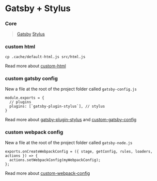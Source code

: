 # Gatsby + Stylus

### Core

>[Gatsby](https://www.gatsbyjs.org/) [Stylus](http://stylus-lang.com/)

### custom html

    cp .cache/default-html.js src/html.js

Read more about [custom-html](https://www.gatsbyjs.org/docs/custom-html/)

### custom gatsby config

New a file at the root of the project folder called `gatsby-config.js`
  
    module.exports = {
      // plugins
      plugins: [`gatsby-plugin-stylus`], // stylus
    }
  
Read more about [gatsby-plugin-stylus](https://www.gatsbyjs.org/packages/gatsby-plugin-stylus/) and [custom-gatsby-config](https://www.gatsbyjs.org/docs/gatsby-config/)

### custom webpack config

New a file at the root of the project folder called `gatsby-node.js`

    exports.onCreateWebpackConfig = ({ stage, getConfig, rules, loaders, actions }) => {
      actions.setWebpackConfig(myWebpackConfig);
    };
    
Read more about [custom-webpack-config](https://www.gatsbyjs.org/docs/add-custom-webpack-config/)
